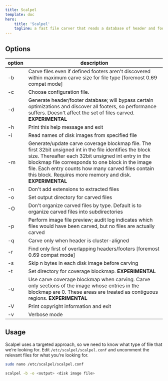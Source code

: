 ```yaml
---
title: Scalpel
template: doc
hero: 
    title: 'Scalpel'
    tagline: a fast file carver that reads a database of header and footer definitions and extracts matching files from a set of image files or raw device files.
---
```


## Options

| option | description |
| :----- | ----------- |
| -b  | Carve files even if defined footers aren't discovered within maximum carve size for file type [foremost 0.69 compat mode] |
| -c | Choose configuration file.
| -d | Generate header/footer database; will bypass certain optimizations and discover all footers, so performance suffers. Doesn't affect the set of files carved.  **EXPERIMENTAL** |
| -h | Print this help message and exit |
| -i | Read names of disk images from specified file |
| -m | Generate/update carve coverage blockmap file. The first 32bit unsigned int in the file identifies the block size. Thereafter each 32bit unsigned int entry in the blockmap file corresponds to one block in the image file.  Each entry counts how many carved files contain this block. Requires more memory and disk.  **EXPERIMENTAL** |
| -n | Don't add extensions to extracted files |
| -o | Set output directory for carved files |
| -O | Don't organize carved files by type. Default is to organize carved files into subdirectories |
| -p | Perform image file preview; audit log indicates which files would have been carved, but no files are actually carved |
| -q | Carve only when header is cluster-aligned |
| -r | Find only first of overlapping headers/footers [foremost 0.69 compat mode] |
| -s | Skip n bytes in each disk image before carving |
| -t | Set directory for coverage blockmap.  **EXPERIMENTAL** |
| -u | Use carve coverage blockmap when carving. Carve only sections of the image whose entries in the blockmap are 0.  These areas are treated as contiguous regions.  **EXPERIMENTAL** |
| -V | Print copyright information and exit |
| -v | Verbose mode |

## Usage

Scalpel uses a targeted approach, so we need to know what type of file that we’re looking for.
Edit `/etc/scalpel/scalpel.conf` and uncomment the relevant files for what you're looking for.

```bash
sudo nano /etc/scalpel/scalpel.conf
```


```bash
scalpel -b -o <output> <disk image file>
```